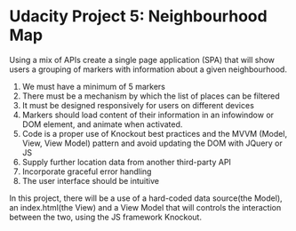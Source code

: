# Udacity Project 5: Neighbourhood Map

Using a mix of APIs create a single page application (SPA) that will show
users a grouping of markers with information about a given neighbourhood.
1) We must have a minimum of 5 markers
2) There must be a mechanism by which the list of places can be filtered
3) It must be designed responsively for users on different devices
4) Markers should load content of their information in an infowindow or DOM
 element, and animate when activated.
5) Code is a proper use of Knockout best practices and the MVVM (Model, View,
  View Model) pattern and avoid updating the DOM with JQuery or JS
6) Supply further location data from another third-party API
7) Incorporate graceful error handling
8) The user interface should be intuitive

In this project, there will be a use of a hard-coded data source(the Model),
an index.html(the View) and a View Model that will controls the interaction
 between the two, using the JS framework Knockout.
